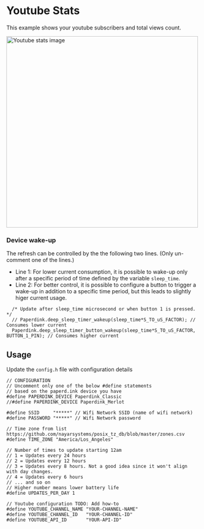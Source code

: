 # Youtube Stats
This example shows your youtube subscribers and total views count.

<img src="Youtube_Stats.png" width="500" alt="Youtube stats image">

### Device wake-up
The refresh can be controlled by the the following two lines. (Only un-comment one of the lines.)
- Line 1: For lower current consumption, it is possible to wake-up only after a specific period of time defined by the variable `sleep_time`.
- Line 2: For better control, it is possible to configure a button to trigger a wake-up in addition to a specific time period, but this leads to slightly higer current usage.

```
  /* Update after sleep_time microsecond or when button 1 is pressed. */
  // Paperdink.deep_sleep_timer_wakeup(sleep_time*S_TO_uS_FACTOR); // Consumes lower current
  Paperdink.deep_sleep_timer_button_wakeup(sleep_time*S_TO_uS_FACTOR, BUTTON_1_PIN); // Consumes higher current
```

## Usage
Update the `config.h` file with configuration details
```
// CONFIGURATION
// Uncomment only one of the below #define statements
// based on the paperd.ink device you have
#define PAPERDINK_DEVICE Paperdink_Classic
//#define PAPERDINK_DEVICE Paperdink_Merlot

#define SSID     "*****" // Wifi Network SSID (name of wifi network)
#define PASSWORD "*****" // Wifi Network password

// Time zone from list https://github.com/nayarsystems/posix_tz_db/blob/master/zones.csv
#define TIME_ZONE "America/Los_Angeles"

// Number of times to update starting 12am
// 1 = Updates every 24 hours
// 2 = Updates every 12 hours
// 3 = Updates every 8 hours. Not a good idea since it won't align with day changes.
// 4 = Updates every 6 hours
// ... and so on
// Higher number means lower battery life
#define UPDATES_PER_DAY 1

// Youtube configuration TODO: Add how-to
#define YOUTUBE_CHANNEL_NAME "YOUR-CHANNEL-NAME"
#define YOUTUBE_CHANNEL_ID   "YOUR-CHANNEL-ID"
#define YOUTUBE_API_ID       "YOUR-API-ID"
```
